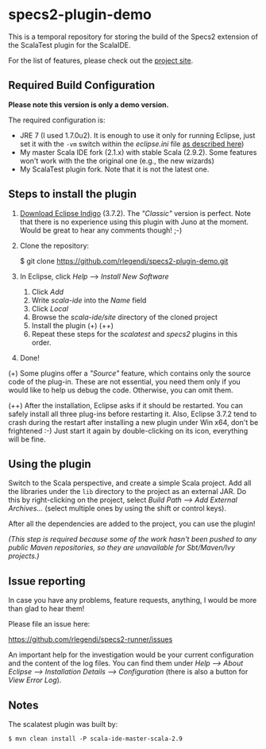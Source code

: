 # specs2-plugin-demo #

This is a temporal repository for storing the build of the Specs2 extension of the ScalaTest plugin for the ScalaIDE.

For the list of features, please check out the [project site][projectSite].

## Required Build Configuration ##
**Please note this version is only a demo version.**

The required configuration is:

* JRE 7 (I used 1.7.0u2). It is enough to use it only for running Eclipse, just set it with the `-vm` switch within the *eclipse.ini* file [as described here][eclipseIni])
* My master Scala IDE fork (2.1.x) with stable Scala (2.9.2). Some features won't work with the the original one (e.g., the new wizards)
* My ScalaTest plugin fork. Note that it is not the latest one.

## Steps to install the plugin ##

1. [Download Eclipse Indigo][IndigoDownload] (3.7.2). The *"Classic"* version is perfect.
   Note that there is no experience using this plugin with Juno at the moment. Would be great to hear any comments though! ;-)
1. Clone the repository:
   
	$ git clone https://github.com/rlegendi/specs2-plugin-demo.git
   
1. In Eclipse, click *Help* --> *Install New Software*
   1. Click *Add*
   1. Write *scala-ide* into the *Name* field
   1. Click *Local*
   1. Browse the *scala-ide/site* directory of the cloned project
   1. Install the plugin (+) (++)
   1. Repeat these steps for the *scalatest* and *specs2* plugins in this order.
1. Done!

(+) Some plugins offer a *"Source"* feature, which contains only the source code of the plug-in. These are not essential, you need them only if you would like to help us debug the code. Otherwise, you can omit them. 

(++) After the installation, Eclipse asks if it should be restarted. You can safely install all three plug-ins before restarting it. Also, Eclipse 3.7.2 tend to crash during the restart after installing a new plugin under Win x64, don't be frightened :-) Just start it again by double-clicking on its icon, everything will be fine.



## Using the plugin ##

Switch to the Scala perspective, and create a simple Scala project. Add all the libraries under the `lib` directory to the project as an external JAR. Do this by right-clicking on the project, select *Build Path --> Add External Archives...* (select multiple ones by using the shift or control keys).

After all the dependencies are added to the project, you can use the plugin!

*(This step is required because some of the work hasn't been pushed to any public Maven repositories, so they are unavailable for Sbt/Maven/Ivy projects.)*

## Issue reporting ##

In case you have any problems, feature requests, anything, I would be more than glad to hear them!

Please file an issue here:

https://github.com/rlegendi/specs2-runner/issues

An important help for the investigation would be your current configuration and the content of the log files. You can find them under *Help --> About Eclipse --> Installation Details --> Configuration* (there is also a button for *View Error Log*).

## Notes ##
The scalatest plugin was built by:

	$ mvn clean install -P scala-ide-master-scala-2.9

  [projectSite]:    http://rlegendi.github.com/specs2-runner/
  [eclipseIni]:     http://wiki.eclipse.org/Eclipse.ini#Specifying_the_JVM
  [IndigoDownload]: http://www.eclipse.org/downloads/packages/release/indigo/sr2

